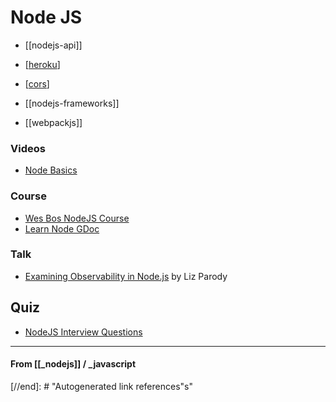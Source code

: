 # Node JS

- [[nodejs-api]]
- [[heroku]]
- [[cors]]

- [[nodejs-frameworks]]
- [[webpackjs]]

### Videos

- [Node Basics](https://fireship.io/courses/javascript/node-basics/)

### Course

- [Wes Bos NodeJS Course](https://learnnode.com/)
- [Learn Node GDoc](https://docs.google.com/document/d/10xdotsPGpJrW0WXViCvcwtUB25ET2e0EncyGBQqzfIs/edit?usp=sharing)

### Talk

- [Examining Observability in Node.js](https://platform.ui.dev/courses/1024308/lectures/25086209) by Liz Parody

## Quiz

- [NodeJS Interview Questions](https://www.testdome.com/d/javascript-interview-questions/2)

---

#### **From** [[_nodejs]] / \_javascript

[//begin]: # "Autogenerated link references for markdown compatibility"
[heroku]: ../../platform-service/heroku "Heroku"
[cors]: nodejs-concepts/cors "CORS"
[//end]: # "Autogenerated link references"s"

